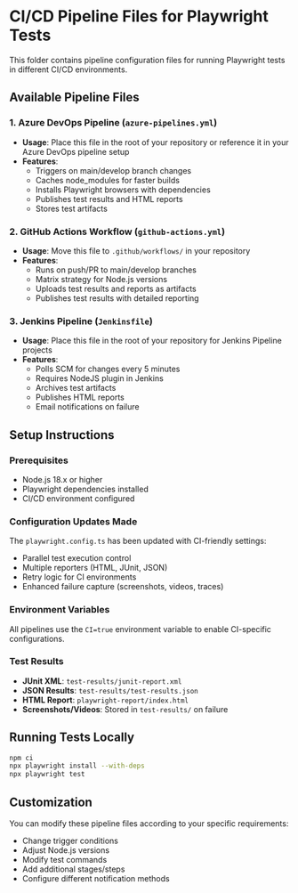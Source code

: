 # CI/CD Pipeline Files for Playwright Tests

This folder contains pipeline configuration files for running Playwright tests in different CI/CD environments.

## Available Pipeline Files

### 1. Azure DevOps Pipeline (`azure-pipelines.yml`)
- **Usage**: Place this file in the root of your repository or reference it in your Azure DevOps pipeline setup
- **Features**:
  - Triggers on main/develop branch changes
  - Caches node_modules for faster builds
  - Installs Playwright browsers with dependencies
  - Publishes test results and HTML reports
  - Stores test artifacts

### 2. GitHub Actions Workflow (`github-actions.yml`)
- **Usage**: Move this file to `.github/workflows/` in your repository
- **Features**:
  - Runs on push/PR to main/develop branches
  - Matrix strategy for Node.js versions
  - Uploads test results and reports as artifacts
  - Publishes test results with detailed reporting

### 3. Jenkins Pipeline (`Jenkinsfile`)
- **Usage**: Place this file in the root of your repository for Jenkins Pipeline projects
- **Features**:
  - Polls SCM for changes every 5 minutes
  - Requires NodeJS plugin in Jenkins
  - Archives test artifacts
  - Publishes HTML reports
  - Email notifications on failure

## Setup Instructions

### Prerequisites
- Node.js 18.x or higher
- Playwright dependencies installed
- CI/CD environment configured

### Configuration Updates Made
The `playwright.config.ts` has been updated with CI-friendly settings:
- Parallel test execution control
- Multiple reporters (HTML, JUnit, JSON)
- Retry logic for CI environments
- Enhanced failure capture (screenshots, videos, traces)

### Environment Variables
All pipelines use the `CI=true` environment variable to enable CI-specific configurations.

### Test Results
- **JUnit XML**: `test-results/junit-report.xml`
- **JSON Results**: `test-results/test-results.json` 
- **HTML Report**: `playwright-report/index.html`
- **Screenshots/Videos**: Stored in `test-results/` on failure

## Running Tests Locally
```bash
npm ci
npx playwright install --with-deps
npx playwright test
```

## Customization
You can modify these pipeline files according to your specific requirements:
- Change trigger conditions
- Adjust Node.js versions
- Modify test commands
- Add additional stages/steps
- Configure different notification methods